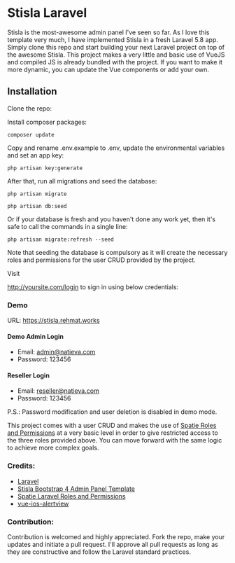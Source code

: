 # Stisla Laravel
Stisla is the most-awesome admin panel I've seen so far. As I love this template very much, I have implemented Stisla in a fresh Laravel 5.8 app. Simply clone this repo and start building your next Laravel project on top of the awesome Stisla. This project makes a very little and basic use of VueJS and compiled JS is already bundled with the project. If you want to make it more dynamic, you can update the Vue components or add your own.

## Installation
Clone the repo:

Install composer packages:
```shell
composer update
```

Copy and rename .env.example to .env, update the environmental variables and set an app key:
```shell
php artisan key:generate
```

After that, run all migrations and seed the database:
```shell
php artisan migrate
```
```shell
php artisan db:seed
```

Or if your database is fresh and you haven't done any work yet, then it's safe to call the commands in a single line:
```shell
php artisan migrate:refresh --seed
```

Note that seeding the database is compulsory as it will create the necessary roles and permissions for the user CRUD provided by the project.

Visit <div style="display: inline">http://yoursite.com/login</div> to sign in using below credentials:

### Demo
URL: https://stisla.rehmat.works

#### Demo Admin Login
*  Email: admin@natieva.com
*  Password: 123456

#### Reseller Login
*  Email: reseller@natieva.com
*  Password: 123456

P.S.: Password modification and user deletion is disabled in demo mode.

This project comes with a user CRUD and makes the use of [Spatie Roles and Permissions](https://github.com/spatie/laravel-permission) at a very basic level in order to give restricted access to the three roles provided above. You can move forward with the same logic to achieve more complex goals.

### Credits:
*   [Laravel](https://github.com/laravel/laravel)
*   [Stisla Bootstrap 4 Admin Panel Template](https://github.com/stisla/stisla)
*   [Spatie Laravel Roles and Permissions](https://github.com/spatie/laravel-permission)
*   [vue-ios-alertview](https://github.com/Wyntau/vue-ios-alertview)

### Contribution:
Contribution is welcomed and highly appreciated. Fork the repo, make your updates and initiate a pull request. I'll approve all pull requests as long as they are constructive and follow the Laravel standard practices.
